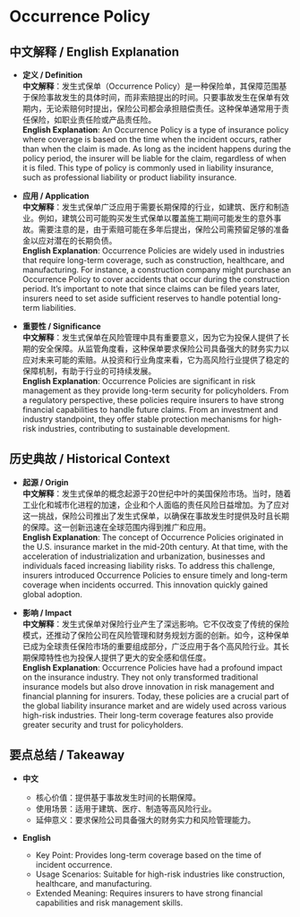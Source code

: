 # Occurrence Policy

## 中文解释 / English Explanation

* **定义 / Definition**  
  **中文解释**：发生式保单（Occurrence Policy）是一种保险单，其保障范围基于保险事故发生的具体时间，而非索赔提出的时间。只要事故发生在保单有效期内，无论索赔何时提出，保险公司都会承担赔偿责任。这种保单通常用于责任保险，如职业责任险或产品责任险。  
  **English Explanation**: An Occurrence Policy is a type of insurance policy where coverage is based on the time when the incident occurs, rather than when the claim is made. As long as the incident happens during the policy period, the insurer will be liable for the claim, regardless of when it is filed. This type of policy is commonly used in liability insurance, such as professional liability or product liability insurance.

* **应用 / Application**  
  **中文解释**：发生式保单广泛应用于需要长期保障的行业，如建筑、医疗和制造业。例如，建筑公司可能购买发生式保单以覆盖施工期间可能发生的意外事故。需要注意的是，由于索赔可能在多年后提出，保险公司需预留足够的准备金以应对潜在的长期负债。  
  **English Explanation**: Occurrence Policies are widely used in industries that require long-term coverage, such as construction, healthcare, and manufacturing. For instance, a construction company might purchase an Occurrence Policy to cover accidents that occur during the construction period. It’s important to note that since claims can be filed years later, insurers need to set aside sufficient reserves to handle potential long-term liabilities.

* **重要性 / Significance**  
  **中文解释**：发生式保单在风险管理中具有重要意义，因为它为投保人提供了长期的安全保障。从监管角度看，这种保单要求保险公司具备强大的财务实力以应对未来可能的索赔。从投资和行业角度来看，它为高风险行业提供了稳定的保障机制，有助于行业的可持续发展。  
  **English Explanation**: Occurrence Policies are significant in risk management as they provide long-term security for policyholders. From a regulatory perspective, these policies require insurers to have strong financial capabilities to handle future claims. From an investment and industry standpoint, they offer stable protection mechanisms for high-risk industries, contributing to sustainable development.

## 历史典故 / Historical Context

* **起源 / Origin**  
  **中文解释**：发生式保单的概念起源于20世纪中叶的美国保险市场。当时，随着工业化和城市化进程的加速，企业和个人面临的责任风险日益增加。为了应对这一挑战，保险公司推出了发生式保单，以确保在事故发生时提供及时且长期的保障。这一创新迅速在全球范围内得到推广和应用。  
  **English Explanation**: The concept of Occurrence Policies originated in the U.S. insurance market in the mid-20th century. At that time, with the acceleration of industrialization and urbanization, businesses and individuals faced increasing liability risks. To address this challenge, insurers introduced Occurrence Policies to ensure timely and long-term coverage when incidents occurred. This innovation quickly gained global adoption.

* **影响 / Impact**  
  **中文解释**：发生式保单对保险行业产生了深远影响。它不仅改变了传统的保险模式，还推动了保险公司在风险管理和财务规划方面的创新。如今，这种保单已成为全球责任保险市场的重要组成部分，广泛应用于各个高风险行业。其长期保障特性也为投保人提供了更大的安全感和信任度。  
  **English Explanation**: Occurrence Policies have had a profound impact on the insurance industry. They not only transformed traditional insurance models but also drove innovation in risk management and financial planning for insurers. Today, these policies are a crucial part of the global liability insurance market and are widely used across various high-risk industries. Their long-term coverage features also provide greater security and trust for policyholders.

## 要点总结 / Takeaway

* **中文**  
  - 核心价值：提供基于事故发生时间的长期保障。
  - 使用场景：适用于建筑、医疗、制造等高风险行业。
  - 延伸意义：要求保险公司具备强大的财务实力和风险管理能力。

* **English**  
  - Key Point: Provides long-term coverage based on the time of incident occurrence.
  - Usage Scenarios: Suitable for high-risk industries like construction, healthcare, and manufacturing.
  - Extended Meaning: Requires insurers to have strong financial capabilities and risk management skills.